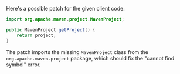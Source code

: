 Here's a possible patch for the given client code:
```java
import org.apache.maven.project.MavenProject;

public MavenProject getProject() {
    return project;
}
```
The patch imports the missing `MavenProject` class from the `org.apache.maven.project` package, which should fix the "cannot find symbol" error.